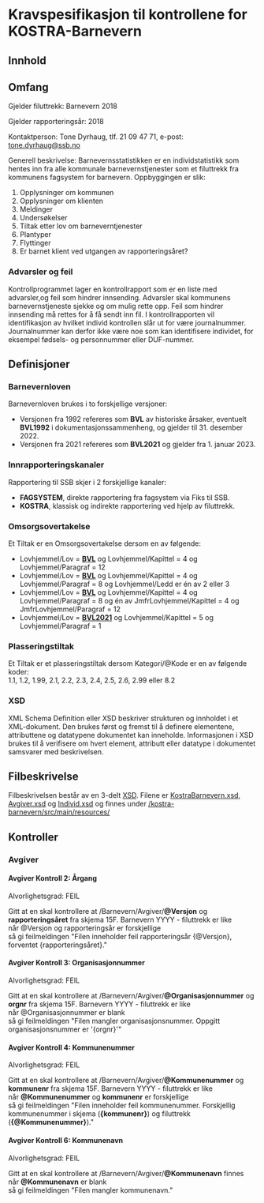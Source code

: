# Kravspesifikasjon til kontrollene for KOSTRA-Barnevern

## Innhold

## <a name="omfang">Omfang</a>
Gjelder filuttrekk: Barnevern 2018

Gjelder rapporteringsår: 2018

Kontaktperson: Tone Dyrhaug, tlf. 21 09 47 71, e-post: tone.dyrhaug@ssb.no

Generell beskrivelse: Barnevernsstatistikken er en individstatistikk som hentes inn fra alle kommunale barnevernstjenester som et filuttrekk fra kommunens fagsystem for barnevern. Oppbyggingen er slik:

1. Opplysninger om kommunen
2. Opplysninger om klienten
3. Meldinger
4. Undersøkelser
5. Tiltak etter lov om barneverntjenester
6. Plantyper
7. Flyttinger
8. Er barnet klient ved utgangen av rapporteringsåret?

### <a name="kontrollrapport">Advarsler og feil</a>
Kontrollprogrammet lager en kontrollrapport som er en liste med advarsler,og feil som hindrer innsending. Advarsler skal kommunens barnevernstjeneste sjekke og om mulig rette opp. Feil som hindrer innsending må rettes for å få sendt inn fil. I kontrollrapporten vil identifikasjon av hvilket individ kontrollen slår ut for være journalnummer. Journalnummer kan derfor ikke være noe som kan identifisere individet, for eksempel fødsels- og personnummer eller DUF-nummer.

## Definisjoner

### <a name="barnevernloven">Barnevernloven</a>
Barnevernloven brukes i to forskjellige versjoner:
- Versjonen fra 1992 refereres som **<a name="bvl">BVL</a>** av historiske årsaker, eventuelt **<a name="bvl1992">BVL1992</a>** i dokumentasjonssammenheng, og gjelder til 31. desember 2022.<br/>
- Versjonen fra 2021 refereres som **<a name="bvl2021">BVL2021</a>** og gjelder fra 1. januar 2023.


### <a name="innrapporteringskanaler">Innrapporteringskanaler</a>
Rapportering til SSB skjer i 2 forskjellige kanaler:
- **<a name="fagsystem_kanal">FAGSYSTEM</a>**, direkte rapportering fra fagsystem via Fiks til SSB.
- **<a name="kostra_kanal">KOSTRA</a>**, klassisk og indirekte rapportering ved hjelp av filuttrekk.


### <a name="omsorgsovertakelse">Omsorgsovertakelse</a>
Et Tiltak er en Omsorgsovertakelse dersom en av følgende:
- Lovhjemmel/Lov = **[BVL](#bvl)** og Lovhjemmel/Kapittel = 4 og Lovhjemmel/Paragraf = 12
- Lovhjemmel/Lov = **[BVL](#bvl)** og Lovhjemmel/Kapittel = 4 og Lovhjemmel/Paragraf = 8 og Lovhjemmel/Ledd er én av 2 eller 3
- Lovhjemmel/Lov = **[BVL](#bvl)** og Lovhjemmel/Kapittel = 4 og Lovhjemmel/Paragraf = 8 og én av JmfrLovhjemmel/Kapittel = 4 og JmfrLovhjemmel/Paragraf = 12
- Lovhjemmel/Lov = **[BVL2021](#bvl2021)** og Lovhjemmel/Kapittel = 5 og Lovhjemmel/Paragraf = 1


### <a name="plasseringstiltak">Plasseringstiltak</a>
Et Tiltak er et plasseringstiltak dersom Kategori/@Kode er en av følgende koder:<br/>
1.1, 1.2, 1.99, 2.1, 2.2, 2.3, 2.4, 2.5, 2.6, 2.99 eller 8.2<br/>

### <a name="xsd">XSD</a>
XML Schema Definition eller XSD beskriver strukturen og innholdet i et XML-dokument. 
Den brukes først og fremst til å definere elementene, attributtene og datatypene dokumentet kan inneholde. 
Informasjonen i XSD brukes til å verifisere om hvert element, attributt eller datatype i dokumentet samsvarer med beskrivelsen.

## Filbeskrivelse
Filbeskrivelsen består av en 3-delt [XSD](#xsd). Filene er [KostraBarnevern.xsd](/kostra-barnevern/src/main/resources/KostraBarnevern.xsd), [Avgiver.xsd](/kostra-barnevern/src/main/resources/Avgiver.xsd) og [Individ.xsd](/kostra-barnevern/src/main/resources/Individ.xsd) og finnes under [/kostra-barnevern/src/main/resources/](/kostra-barnevern/src/main/resources/)

## Kontroller

### <a name="avgiver">Avgiver</a>

#### <a name="avgiver_02">Avgiver Kontroll 2: Årgang</a>
Alvorlighetsgrad: FEIL

Gitt at en skal kontrollere at /Barnevern/Avgiver/**@Versjon** og **rapporteringsåret** fra skjema 15F. Barnevern YYYY - filuttrekk er like <br/>
når @Versjon og rapporteringsår er forskjellige<br/>
så gi feilmeldingen "Filen inneholder feil rapporteringsår {@Versjon}, forventet {rapporteringsåret}."

#### <a name="avgiver_03">Avgiver Kontroll 3: Organisasjonnummer</a>
Alvorlighetsgrad: FEIL

Gitt at en skal kontrollere at /Barnevern/Avgiver/**@Organisasjonnummer** og **orgnr** fra skjema 15F. Barnevern YYYY - filuttrekk er like <br/>
når @Organisasjonnummer er blank<br/>
så gi feilmeldingen "Filen mangler organisasjonsnummer. Oppgitt organisasjonsnummer er '{orgnr}'"

#### <a name="avgiver_04">Avgiver Kontroll 4: Kommunenummer</a>
Alvorlighetsgrad: FEIL

Gitt at en skal kontrollere at /Barnevern/Avgiver/**@Kommunenummer** og **kommunenr** fra skjema 15F. Barnevern YYYY - filuttrekk er like <br/>
når **@Kommunenummer** og **kommunenr** er forskjellige<br/>
så gi feilmeldingen "Filen inneholder feil kommunenummer. Forskjellig kommunenummer i skjema (**{kommunenr}**) og filuttrekk (**{@Kommunenummer}**)."

#### <a name="avgiver_06">Avgiver Kontroll 6: Kommunenavn</a>
Alvorlighetsgrad: FEIL

Gitt at en skal kontrollere at /Barnevern/Avgiver/**@Kommunenavn** finnes<br/>
når **@Kommunenavn** er blank<br/>
så gi feilmeldingen "Filen mangler kommunenavn."



